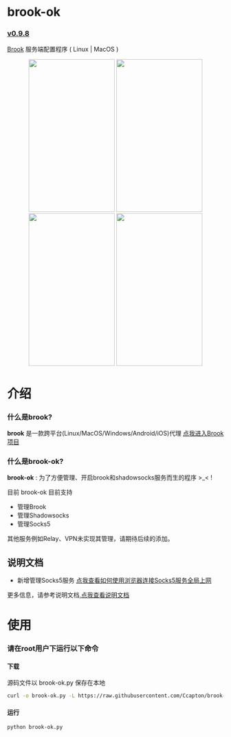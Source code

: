 # brook-ok

<!--注意！-->
<!--注意！-->
<!--这里一定要固定格式，不然脚本升级时解析版本号时可能会出错-->
<!--注意！-->
<!--注意！-->
### [v0.9.8](https://github.com/Ccapton/brook-ok/releases/download/v0.9.8/brook-ok.py)

[Brook](https://github.com/txthinking/brook) 服务端配置程序 ( Linux | MacOS )
 
<div align="center">
<img src="https://raw.githubusercontent.com/Ccapton/FileRepertory/master/files/brook_ok0.png" height="355" width="200" >
<img src="https://raw.githubusercontent.com/Ccapton/FileRepertory/master/files/brook_ok1.png" height="355" width="200" >
<img src="https://raw.githubusercontent.com/Ccapton/FileRepertory/master/files/brook_ok2.png" height="355" width="200" >
<img src="https://raw.githubusercontent.com/Ccapton/FileRepertory/master/files/brook_ok3.png" height="355" width="200" >

</div>
    
# 介绍

### 什么是brook?
**brook** 是一款跨平台(Linux/MacOS/Windows/Android/iOS)代理
[点我进入Brook项目](https://github.com/txthinking/brook)

### 什么是brook-ok?
**brook-ok** : 为了方便管理、开启brook和shadowsocks服务而生的程序  >_< !

目前 brook-ok 目前支持

- 管理Brook
- 管理Shadowsocks
- 管理Socks5

其他服务例如Relay、VPN未实现其管理，请期待后续的添加。

## 说明文档
- 新增管理Socks5服务 [点我查看如何使用浏览器连接Socks5服务全局上网](https://github.com/Ccapton/brook-ok/wiki/%E5%A6%82%E4%BD%95%E9%80%9A%E8%BF%87Chrome%E3%80%81Chromium%E3%80%81FireFox%E7%AD%89%E6%B5%8F%E8%A7%88%E5%99%A8%E8%BF%9E%E6%8E%A5Socks5%E6%9C%8D%E5%8A%A1%E6%9D%A5%E7%A7%91%E5%AD%A6%E4%B8%8A%E7%BD%91)

更多信息，请参考说明文档,[点我查看说明文档](https://github.com/Ccapton/brook-ok/wiki/brook-ok%E8%AF%B4%E6%98%8E%E6%96%87%E6%A1%A3)


# 使用
### 请在root用户下运行以下命令
#### 下载
源码文件以 brook-ok.py 保存在本地
```bash
curl -o brook-ok.py -L https://raw.githubusercontent.com/Ccapton/brook-ok/master/brook-ok.py
```

#### 运行 
```bash
python brook-ok.py
``` 

